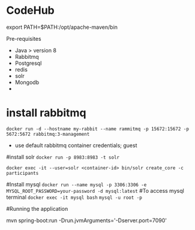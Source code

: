 # CodeHub

export PATH=$PATH:/opt/apache-maven/bin

Pre-requisites
- Java > version 8
- Rabbitmq
- Postgresql
- redis
- solr
- Mongodb
- 

# install rabbitmq
```docker run -d --hostname my-rabbit --name rammitmq -p 15672:15672 -p 5672:5672 rabbitmq:3-management```
- use default rabbitmq container credentials; guest

#install solr
```docker run -p 8983:8983 -t solr```

```docker exec -it --user=solr <container-id> bin/solr create_core -c participants```

#Install mysql
```docker run --name mysql -p 3306:3306 -e MYSQL_ROOT_PASSWORD=your-password -d mysql:latest```
#To access mysql terminal
```docker exec -it mysql bash```
```mysql -u root -p```


#Running the application

mvn spring-boot:run -Drun.jvmArguments='-Dserver.port=7090'